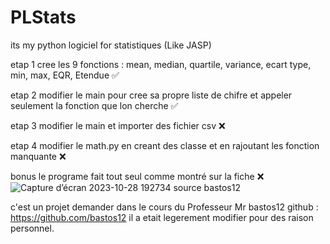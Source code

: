 # PLStats
its my python logiciel for statistiques (Like JASP)

etap 1 cree les 9 fonctions : mean, median, quartile, variance, ecart type, min, max, EQR, Etendue ✅

etap 2 modifier le main pour cree sa propre liste de chifre et appeler seulement la fonction que lon cherche ✅

etap 3 modifier le main et importer des fichier csv ❌

etap 4 modifier le math.py en creant des classe et en rajoutant les fonction manquante ❌


bonus le programe fait tout seul comme montré sur la fiche ❌
![Capture d’écran 2023-10-28 192734](https://github.com/Ryad-ht/PLStats/assets/125749863/00b59899-48be-47e9-81b6-09abe9c9776f)
source bastos12




c'est un projet demander dans le cours du Professeur Mr bastos12 github : https://github.com/bastos12
il a etait legerement modifier pour des raison personnel.
 
